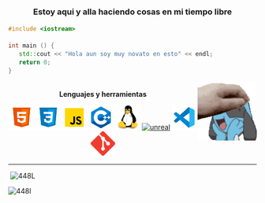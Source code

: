 <div align = "center">
   <h3>Estoy aqui y alla haciendo cosas en mi tiempo libre</h3>
</div>

```cpp
#include <iostream>

int main () {
   std::cout << "Hola aun soy muy novato en esto" << endl;
   return 0;
}
```
<!-- Riolu -->
<a href= "https://raw.githubusercontent.com/448L/448L/main/E4kbCZdVEAIjwkB.png">
  <img src = "ac148350-6bb2-4595-9ff6-f5b127a539d9.gif" width = "120" height = "auto" align = "right"/>
  <br>
</a>

<!--Grupo de Lenguajes y herramientas-->
<div align = "center">
  <b>Lenguajes y herramientas</b>
  
  <a href = "https://github.com/448L/448L/blob/main/No%20puedes%20escapar%20de%20Cynthia.webm?raw=true"><img src = "icons8-html-5-96.png" width = "50" height = "auto"></a>
  <a href = "https://github.com/448L/448L/blob/main/tails%20tenedor.webm?raw=true"><img src = "icons8-css3-96.png" width = "50" height = "auto"></a>
  <a href = "https://github.com/448L/448L/blob/main/fgfrhcfevawq.webm?raw=true"><img src = "icons8-javascript-96.png" width = "50" height = "auto"></a>
  <a href = "https://github.com/448L/448L/blob/main/MUERE-1-1.mp4?raw=true"><img src = "icons8-c++-96.png" width = "50" height = "auto"></a>
  <a href = "https://www.debian.org/"><img src="https://raw.githubusercontent.com/devicons/devicon/master/icons/linux/linux-original.svg" alt="linux" width="50" height="auto"/></a>
  <a href="https://unrealengine.com/" target="_blank"><img src="https://raw.githubusercontent.com/kenangundogan/fontisto/036b7eca71aab1bef8e6a0518f7329f13ed62f6b/icons/svg/brand/unreal-engine.svg" alt="unreal" width="50" height="auto"/></a>
  <a href = "https://github.com/Microsoft/vscode"><img src = "icons8-visual-studio-code-2019-96.png" width = "50" height = "auto"></a>
  <a href = "TF2 INGENIERO.webm?raw=true"><img src = "git-scm-icon.svg" width = "50" height = "auto"/></a>
  <!--<a href = "https://github.com/448L/448L/blob/main/TF2%20INGENIERO.webm?raw=true"><img src = "csharp-original.svg" width = "49" height = "auto"></a>-->
</div>
<hr>

<p>&nbsp;<img src="https://github-readme-stats.vercel.app/api?username=448L&show_icons=true&locale=es&theme=react&hide_border=true" alt="448L" width = "100%" height = "150"/></p>
<p><img src="https://github-readme-stats.vercel.app/api/top-langs?username=448l&show_icons=true&theme=react&hide_border=true&locale=es&layout=compact" alt="448l" width="100%" height = "150"/></p>

<!-- A estas alturas no es necesario decir que me gusta Riolu/Lucario -->
<!-- No se vale ver los enlaces en el repositorio, arruinaras la sorpresa -->
